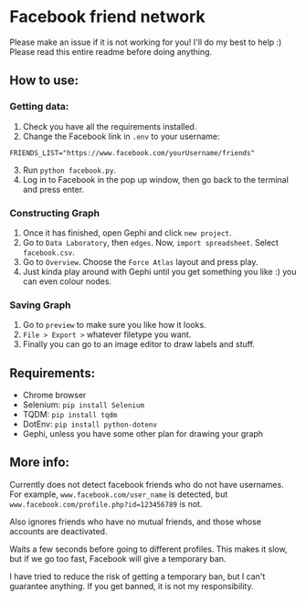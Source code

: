 # Facebook friend network

Please make an issue if it is not working for you! I'll do my best to help :)
Please read this entire readme before doing anything.

## How to use:

### Getting data:
1. Check you have all the requirements installed.
2. Change the Facebook link in `.env` to your username:
```env
FRIENDS_LIST="https://www.facebook.com/yourUsername/friends"
```
3. Run `python facebook.py`.
4. Log in to Facebook in the pop up window, then go back to the terminal and press enter.

### Constructing Graph
1. Once it has finished, open Gephi and click `new project`.
2. Go to `Data Laboratory`, then `edges`. Now, `import spreadsheet`. Select `facebook.csv`.
3. Go to `Overview`. Choose the `Force Atlas` layout and press play.
4. Just kinda play around with Gephi until you get something you like :) you can even colour nodes.

### Saving Graph
1. Go to `preview` to make sure you like how it looks.
2. `File > Export >` whatever filetype you want.
3. Finally you can go to an image editor to draw labels and stuff.

## Requirements:
- Chrome browser
- Selenium: `pip install Selenium`
- TQDM: `pip install tqdm`
- DotEnv: `pip install python-dotenv`
- Gephi, unless you have some other plan for drawing your graph

## More info:
Currently does not detect facebook friends who do not have usernames.
For example, `www.facebook.com/user_name` is detected, but `www.facebook.com/profile.php?id=123456789` is not.

Also ignores friends who have no mutual friends, and those whose accounts are deactivated.

Waits a few seconds before going to different profiles.
This makes it slow, but if we go too fast, Facebook will give a temporary ban.

I have tried to reduce the risk of getting a temporary ban, but I can't guarantee anything.
If you get banned, it is not my responsibility.